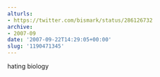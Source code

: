 ```yaml
---
alturls:
- https://twitter.com/bismark/status/286126732
archive:
- 2007-09
date: '2007-09-22T14:29:05+00:00'
slug: '1190471345'
---
```


hating biology

